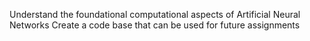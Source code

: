 Understand the foundational computational aspects of Artificial Neural Networks
Create a code base that can be used for future assignments 
